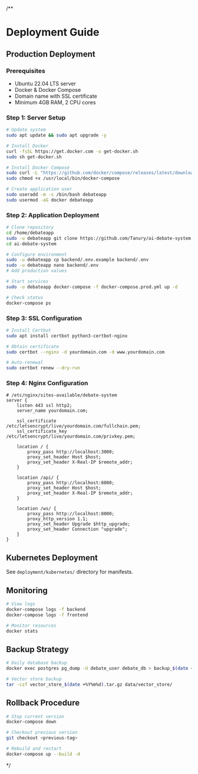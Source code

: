 /**
# Deployment Guide

## Production Deployment

### Prerequisites
- Ubuntu 22.04 LTS server
- Docker & Docker Compose
- Domain name with SSL certificate
- Minimum 4GB RAM, 2 CPU cores

### Step 1: Server Setup

```bash
# Update system
sudo apt update && sudo apt upgrade -y

# Install Docker
curl -fsSL https://get.docker.com -o get-docker.sh
sudo sh get-docker.sh

# Install Docker Compose
sudo curl -L "https://github.com/docker/compose/releases/latest/download/docker-compose-$(uname -s)-$(uname -m)" -o /usr/local/bin/docker-compose
sudo chmod +x /usr/local/bin/docker-compose

# Create application user
sudo useradd -m -s /bin/bash debateapp
sudo usermod -aG docker debateapp
```

### Step 2: Application Deployment

```bash
# Clone repository
cd /home/debateapp
sudo -u debateapp git clone https://github.com/Tanury/ai-debate-system.git
cd ai-debate-system

# Configure environment
sudo -u debateapp cp backend/.env.example backend/.env
sudo -u debateapp nano backend/.env
# Add production values

# Start services
sudo -u debateapp docker-compose -f docker-compose.prod.yml up -d

# Check status
docker-compose ps
```

### Step 3: SSL Configuration

```bash
# Install Certbot
sudo apt install certbot python3-certbot-nginx

# Obtain certificate
sudo certbot --nginx -d yourdomain.com -d www.yourdomain.com

# Auto-renewal
sudo certbot renew --dry-run
```

### Step 4: Nginx Configuration

```nginx
# /etc/nginx/sites-available/debate-system
server {
    listen 443 ssl http2;
    server_name yourdomain.com;

    ssl_certificate /etc/letsencrypt/live/yourdomain.com/fullchain.pem;
    ssl_certificate_key /etc/letsencrypt/live/yourdomain.com/privkey.pem;

    location / {
        proxy_pass http://localhost:3000;
        proxy_set_header Host $host;
        proxy_set_header X-Real-IP $remote_addr;
    }

    location /api/ {
        proxy_pass http://localhost:8000;
        proxy_set_header Host $host;
        proxy_set_header X-Real-IP $remote_addr;
    }

    location /ws/ {
        proxy_pass http://localhost:8000;
        proxy_http_version 1.1;
        proxy_set_header Upgrade $http_upgrade;
        proxy_set_header Connection "upgrade";
    }
}
```

## Kubernetes Deployment

See `deployment/kubernetes/` directory for manifests.

## Monitoring

```bash
# View logs
docker-compose logs -f backend
docker-compose logs -f frontend

# Monitor resources
docker stats
```

## Backup Strategy

```bash
# Daily database backup
docker exec postgres pg_dump -U debate_user debate_db > backup_$(date +%Y%m%d).sql

# Vector store backup
tar -czf vector_store_$(date +%Y%m%d).tar.gz data/vector_store/
```

## Rollback Procedure

```bash
# Stop current version
docker-compose down

# Checkout previous version
git checkout <previous-tag>

# Rebuild and restart
docker-compose up --build -d
```
*/